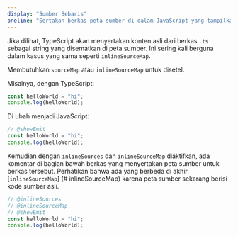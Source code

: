 ```yaml
---
display: "Sumber Sebaris"
oneline: "Sertakan berkas peta sumber di dalam JavaScript yang tampilkan"
---
```


Jika dilihat, TypeScript akan menyertakan konten asli dari berkas `.ts` sebagai string yang disematkan di peta sumber.
Ini sering kali berguna dalam kasus yang sama seperti `inlineSourceMap`.

Membutuhkan `sourceMap` atau `inlineSourceMap` untuk disetel.

Misalnya, dengan TypeScript:

```ts twoslash
const helloWorld = "hi";
console.log(helloWorld);
```

Di ubah menjadi JavaScript:

```ts twoslash
// @showEmit
const helloWorld = "hi";
console.log(helloWorld);
```

Kemudian dengan `inlineSources` dan `inlineSourceMap` diaktifkan, ada komentar di bagian bawah berkas yang menyertakan peta sumber untuk berkas tersebut.
Perhatikan bahwa ada yang berbeda di akhir [`inlineSourceMap`] (# inlineSourceMap) karena peta sumber sekarang berisi kode sumber asli.

```ts twoslash
// @inlineSources
// @inlineSourceMap
// @showEmit
const helloWorld = "hi";
console.log(helloWorld);
```
